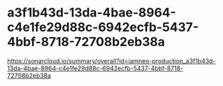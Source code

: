 # a3f1b43d-13da-4bae-8964-c4e1fe29d88c-6942ecfb-5437-4bbf-8718-72708b2eb38a
https://sonarcloud.io/summary/overall?id=iamneo-production_a3f1b43d-13da-4bae-8964-c4e1fe29d88c-6942ecfb-5437-4bbf-8718-72708b2eb38a
